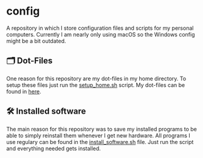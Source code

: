 # config

A repository in which I store configuration files and scripts for my personal computers. Currently I am nearly only using macOS so the Windows config might be a bit outdated.

## 🗂 Dot-Files
One reason for this repository are my dot-files in my home directory. To setup these files just run the [setup_home.sh](https://github.com/redii/config/blob/main/macos/setup_home.sh) script. My dot-files can be found in [here](https://github.com/redii/config/blob/main/macos/home).

## 🛠 Installed software

The main reason for this repository was to save my installed programs to be able to simply reinstall them whenever I get new hardware. All programs I use regulary can be found in the [install_software.sh](https://github.com/redii/config/blob/main/macos/install_software.sh) file. Just run the script and everything needed gets installed.
